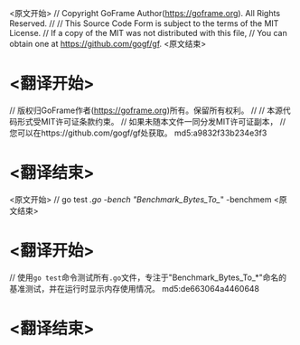 
<原文开始>
// Copyright GoFrame Author(https://goframe.org). All Rights Reserved.
//
// This Source Code Form is subject to the terms of the MIT License.
// If a copy of the MIT was not distributed with this file,
// You can obtain one at https://github.com/gogf/gf.
<原文结束>

# <翻译开始>
// 版权归GoFrame作者(https://goframe.org)所有。保留所有权利。
//
// 本源代码形式受MIT许可证条款约束。
// 如果未随本文件一同分发MIT许可证副本，
// 您可以在https://github.com/gogf/gf处获取。 md5:a9832f33b234e3f3
# <翻译结束>


<原文开始>
// go test *.go -bench "Benchmark_Bytes_To_*" -benchmem
<原文结束>

# <翻译开始>
// 使用`go test`命令测试所有`.go`文件，专注于"Benchmark_Bytes_To_*"命名的基准测试，并在运行时显示内存使用情况。 md5:de663064a4460648
# <翻译结束>

